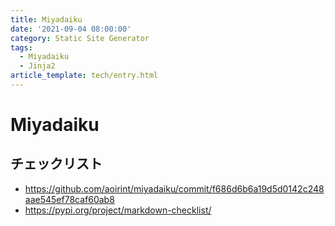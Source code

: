 ```yaml
---
title: Miyadaiku
date: '2021-09-04 08:00:00'
category: Static Site Generator
tags:
  - Miyadaiku
  - Jinja2
article_template: tech/entry.html
---
```

# Miyadaiku

## チェックリスト

- https://github.com/aoirint/miyadaiku/commit/f686d6b6a19d5d0142c248aae545ef78caf60ab8
- https://pypi.org/project/markdown-checklist/

